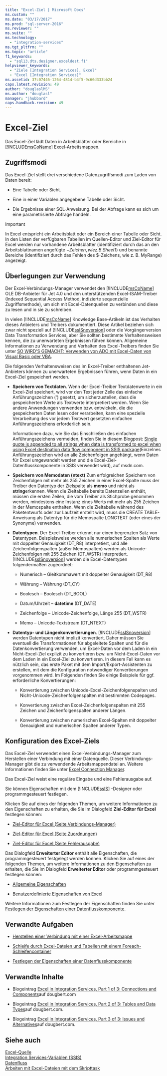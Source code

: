 ```yaml
---
title: "Excel-Ziel | Microsoft Docs"
ms.custom: ""
ms.date: "03/17/2017"
ms.prod: "sql-server-2016"
ms.reviewer: ""
ms.suite: ""
ms.technology: 
  - "integration-services"
ms.tgt_pltfrm: ""
ms.topic: "article"
f1_keywords: 
  - "sql13.dts.designer.exceldest.f1"
helpviewer_keywords: 
  - "Ziele [Integration Services], Excel"
  - "Excel [Integration Services]"
ms.assetid: 37c07446-1264-4814-b4f5-9c66d333bb24
caps.latest.revision: 49
author: "douglaslMS"
ms.author: "douglasl"
manager: "jhubbard"
caps.handback.revision: 49
---
```

# Excel-Ziel
  Das Excel-Ziel lädt Daten in Arbeitsblätter oder Bereiche in [!INCLUDE[msCoName](../../includes/msconame-md.md)] Excel-Arbeitsmappen.  
  
## Zugriffsmodi  
 Das Excel-Ziel stellt drei verschiedene Datenzugriffsmodi zum Laden von Daten bereit:  
  
-   Eine Tabelle oder Sicht.  
  
-   Eine in einer Variablen angegebene Tabelle oder Sicht.  
  
-   Die Ergebnisse einer SQL-Anweisung. Bei der Abfrage kann es sich um eine parametrisierte Abfrage handeln.  
  
> [!IMPORTANT]  
>  In Excel entspricht ein Arbeitsblatt oder ein Bereich einer Tabelle oder Sicht. In den Listen der verfügbaren Tabellen im Quellen-Editor und Ziel-Editor für Excel werden nur vorhandene Arbeitsblätter (identifiziert durch das an den Arbeitsblattnamen angefügte $-Zeichen, wie z. B. Sheet1$) und benannte Bereiche (identifiziert durch das Fehlen des $-Zeichens, wie z. B. MyRange) angezeigt.  
  
## Überlegungen zur Verwendung  
 Der Excel-Verbindungs-Manager verwendet den [!INCLUDE[msCoName](../../includes/msconame-md.md)] OLE DB-Anbieter für Jet 4.0 und den unterstützenden Excel-ISAM-Treiber (Indexed Sequential Access Method, indizierte sequenzielle Zugriffsmethode), um sich mit Excel-Datenquellen zu verbinden und diese zu lesen und in sie zu schreiben.  
  
 In vielen [!INCLUDE[msCoName](../../includes/msconame-md.md)] Knowledge Base-Artikeln ist das Verhalten dieses Anbieters und Treibers dokumentiert. Diese Artikel beziehen sich zwar nicht speziell auf [!INCLUDE[ssISnoversion](../../includes/ssisnoversion-md.md)] oder die Vorgängerversion Data Transformation Services, aber Sie sollten bestimmte Verhaltensweisen kennen, die zu unerwarteten Ergebnissen führen können. Allgemeine Informationen zu Verwendung und Verhalten des Excel-Treibers finden Sie unter [SO WIRD'S GEMACHT: Verwenden von ADO mit Excel-Daten von Visual Basic oder VBA](http://support.microsoft.com/kb/257819).  
  
 Die folgenden Verhaltensweisen des im Excel-Treiber enthaltenen Jet-Anbieters können zu unerwarteten Ergebnissen führen, wenn Daten in ein Excel-Ziel gespeichert werden.  
  
-   **Speichern von Textdaten**. Wenn der Excel-Treiber Textdatenwerte in ein Excel-Ziel speichert, wird vor den Text jeder Zelle das einfache Anführungszeichen (') gesetzt, um sicherzustellen, dass die gespeicherten Werte als Textwerte interpretiert werden. Wenn Sie andere Anwendungen verwenden bzw. entwickeln, die die gespeicherten Daten lesen oder verarbeiten, kann eine spezielle Verarbeitung des vor jedem Textwert gesetzten einfachen Anführungszeichens erforderlich sein.  
  
     Informationen dazu, wie Sie das Einschließen des einfachen Anführungszeichens vermeiden, finden Sie in diesem Blogpost: [Single quote is appended to all strings when data is transformed to excel when using Excel destination data flow component in SSIS package](http://go.microsoft.com/fwlink/?LinkId=400876)(Einzelnes Anführungszeichen wird an alle Zeichenfolgen angehängt, wenn Daten für Excel umgewandelt werden und die Excel-Ziel-Datenflusskomponente in SSIS verwendet wird), auf msdn.com.  
  
-   **Speichern von Memodaten (ntext)** Zum erfolgreichen Speichern von Zeichenfolgen mit mehr als 255 Zeichen in einer Excel-Spalte muss der Treiber den Datentyp der Zielspalte als **memo** und nicht als **string**erkennen. Wenn die Zieltabelle bereits Datenzeilen enthält, müssen die ersten Zeilen, die vom Treiber als Stichprobe genommen werden, mindestens eine Instanz eines Werts mit mehr als 255 Zeichen in der Memospalte enthalten. Wenn die Zieltabelle während des Paketentwurfs oder zur Laufzeit erstellt wird, muss die CREATE TABLE-Anweisung als Datentyp für die Memospalte LONGTEXT (oder eines der Synonyme) verwenden.  
  
-   **Datentypen**. Der Excel-Treiber erkennt nur einen begrenzten Satz von Datentypen. Beispielsweise werden alle numerischen Spalten als Werte mit doppelter Genauigkeit (DT_R8) interpretiert, und alle Zeichenfolgenspalten (außer Memospalten) werden als Unicode-Zeichenfolgen mit 255 Zeichen (DT_WSTR) interpretiert. [!INCLUDE[ssISnoversion](../../includes/ssisnoversion-md.md)] werden die Excel-Datentypen folgendermaßen zugeordnet:  
  
    -   Numerisch – Gleitkommawert mit doppelter Genauigkeit (DT_R8)  
  
    -   Währung – Währung (DT_CY)  
  
    -   Boolesch – Boolesch (DT_BOOL)  
  
    -   Datum/Uhrzeit – **datetime** (DT_DATE)  
  
    -   Zeichenfolge – Unicode-Zeichenfolge, Länge 255 (DT_WSTR)  
  
    -   Memo – Unicode-Textstream (DT_NTEXT)  
  
-   **Datentyp- und Längenkonvertierungen**. [!INCLUDE[ssISnoversion](../../includes/ssisnoversion-md.md)] werden Datentypen nicht implizit konvertiert. Daher müssen Sie eventuell die Transformationen für abgeleitete Spalten und für die Datenkonvertierung verwenden, um Excel-Daten vor dem Laden in ein Nicht-Excel-Ziel explizit zu konvertieren bzw. um Nicht-Excel-Daten vor dem Laden in ein Excel-Ziel zu konvertieren. In diesem Fall kann es nützlich sein, das erste Paket mit dem Import/Export-Assistenten zu erstellen, mit dem die Konfiguration notwendiger Konvertierungen vorgenommen wird. Im Folgenden finden Sie einige Beispiele für ggf. erforderliche Konvertierungen:  
  
    -   Konvertierung zwischen Unicode-Excel-Zeichenfolgenspalten und Nicht-Unicode-Zeichenfolgenspalten mit bestimmten Codepages.  
  
    -   Konvertierung zwischen Excel-Zeichenfolgenspalten mit 255 Zeichen und Zeichenfolgenspalten anderer Längen.  
  
    -   Konvertierung zwischen numerischen Excel-Spalten mit doppelter Genauigkeit und numerischen Spalten anderer Typen.  
  
## Konfiguration des Excel-Ziels  
 Das Excel-Ziel verwendet einen Excel-Verbindungs-Manager zum Herstellen einer Verbindung mit einer Datenquelle. Dieser Verbindungs-Manager gibt die zu verwendende Arbeitsmappendatei an. Weitere Informationen finden Sie unter [Excel Connection Manager](../../integration-services/connection-manager/excel-connection-manager.md).  
  
 Das Excel-Ziel weist eine reguläre Eingabe und eine Fehlerausgabe auf.  
  
 Sie können Eigenschaften mit dem [!INCLUDE[ssIS](../../includes/ssis-md.md)] -Designer oder programmgesteuert festlegen.  
  
 Klicken Sie auf eines der folgenden Themen, um weitere Informationen zu den Eigenschaften zu erhalten, die Sie im Dialogfeld **Ziel-Editor für Excel** festlegen können:  
  
-   [Ziel-Editor für Excel &#40;Seite Verbindungs-Manager&#41;](../../integration-services/data-flow/excel-destination-editor-connection-manager-page.md)  
  
-   [Ziel-Editor für Excel &#40;Seite Zuordnungen&#41;](../../integration-services/data-flow/excel-destination-editor-mappings-page.md)  
  
-   [Ziel-Editor für Excel &#40;Seite Fehlerausgabe&#41;](../../integration-services/data-flow/excel-destination-editor-error-output-page.md)  
  
 Das Dialogfeld **Erweiterter Editor** enthält alle Eigenschaften, die programmgesteuert festgelegt werden können. Klicken Sie auf eines der folgenden Themen, um weitere Informationen zu den Eigenschaften zu erhalten, die Sie im Dialogfeld **Erweiterter Editor** oder programmgesteuert festlegen können:  
  
-   [Allgemeine Eigenschaften](../Topic/Common%20Properties.md)  
  
-   [Benutzerdefinierte Eigenschaften von Excel](../../integration-services/data-flow/excel-custom-properties.md)  
  
 Weitere Informationen zum Festlegen der Eigenschaften finden Sie unter [Festlegen der Eigenschaften einer Datenflusskomponente](../../integration-services/data-flow/set-the-properties-of-a-data-flow-component.md).  
  
## Verwandte Aufgaben  
  
-   [Herstellen einer Verbindung mit einer Excel-Arbeitsmappe](../../integration-services/connection-manager/connect-to-an-excel-workbook.md)  
  
-   [Schleife durch Excel-Dateien und Tabellen mit einem Foreach-Schleifencontainer](../../integration-services/control-flow/loop-through-excel-files-and-tables-by-using-a-foreach-loop-container.md)  
  
-   [Festlegen der Eigenschaften einer Datenflusskomponente](../../integration-services/data-flow/set-the-properties-of-a-data-flow-component.md)  
  
## Verwandte Inhalte  
  
-   Blogeintrag [Excel in Integration Services, Part 1 of 3: Connections and Components](http://go.microsoft.com/fwlink/?LinkId=217674)auf dougbert.com  
  
-   Blogeintrag [Excel in Integration Services, Part 2 of 3: Tables and Data Types](http://go.microsoft.com/fwlink/?LinkId=217675)auf dougbert.com.  
  
-   Blogeintrag [Excel in Integration Services, Part 3 of 3: Issues and Alternatives](http://go.microsoft.com/fwlink/?LinkId=217676)auf dougbert.com.  
  
## Siehe auch  
 [Excel-Quelle](../../integration-services/data-flow/excel-source.md)   
 [Integration Services-Variablen &#40;SSIS&#41;](../../integration-services/integration-services-ssis-variables.md)   
 [Datenfluss](../../integration-services/data-flow/data-flow.md)   
 [Arbeiten mit Excel-Dateien mit dem Skripttask](../../integration-services/extending-packages-scripting-task-examples/working-with-excel-files-with-the-script-task.md)  
  
  